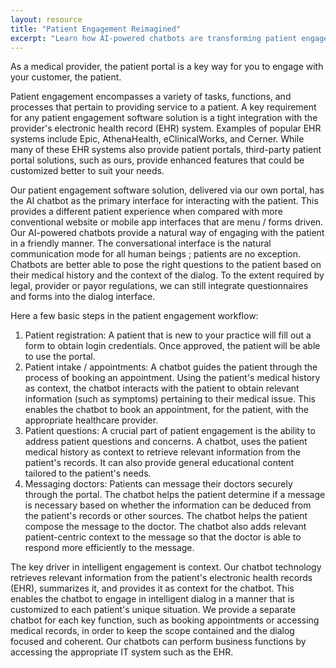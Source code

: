 ```yaml
---
layout: resource
title: "Patient Engagement Reimagined"
excerpt: "Learn how AI-powered chatbots are transforming patient engagement in modern healthcare practices."
---
```



As a medical provider, the patient portal is a key way for you to engage with your customer, the patient. 

<!--more-->

Patient engagement encompasses a variety of tasks, functions, and processes that pertain to providing service to a patient. A key requirement for any patient engagement software solution is a tight integration with the provider's electronic health record (EHR) system. Examples of popular EHR systems include Epic, AthenaHealth, eClinicalWorks, and Cerner. While many of these EHR systems also provide patient portals, third-party patient portal solutions, such as ours, provide enhanced features that could be customized better to suit your needs. 

Our patient engagement software solution, delivered via our own portal, has the AI chatbot as the primary interface for interacting with the patient. This provides a different patient experience when compared with more conventional website or mobile app interfaces that are menu / forms driven. Our AI-powered chatbots provide a natural way of engaging with the patient in a friendly manner. The conversational interface is the natural communication mode for all human beings ; patients are no exception. Chatbots are better able to pose the right questions to the patient based on their medical history and the context of the dialog. To the extent required by legal, provider or payor regulations, we can still integrate questionnaires and forms into the dialog interface. 

Here a few basic steps in the patient engagement workflow:

1. Patient registration: A patient that is new to your practice will fill out a form to obtain login credentials. Once approved, the patient will be able to use the portal.
2. Patient intake / appointments: A chatbot guides the patient through the process of booking an appointment. Using the patient's medical history as context, the chatbot interacts with the patient to obtain relevant information (such as symptoms) pertaining to their medical issue. This enables the chatbot to book an appointment, for the patient, with the appropriate healthcare provider.
3. Patient questions: A crucial part of patient engagement is the ability to address patient questions and concerns. A chatbot, uses the patient medical history as context to retrieve relevant information from the patient's records. It can also provide general educational content tailored to the patient's needs.
4. Messaging doctors: Patients can message their doctors securely through the portal. The chatbot helps the patient determine if a message is necessary based on whether the information can be deduced from the patient's records or other sources. The chatbot helps the patient compose the message to the doctor. The chatbot also adds relevant patient-centric context to the message so that the doctor is able to respond more efficiently to the message.



The key driver in intelligent engagement is context. Our chatbot technology retrieves relevant information from the patient's electronic health records (EHR), summarizes it, and provides it as context for the chatbot. This enables the chatbot to engage in intelligent dialog in a manner that is customized to each patient's unique situation. We provide a separate chatbot for each key function, such as booking appointments or accessing medical records, in order to keep the scope contained and the dialog focused and coherent. Our chatbots can perform business functions by accessing the appropriate IT system such as the EHR.

